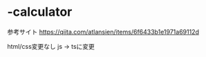 # -calculator

参考サイト
https://qiita.com/atlansien/items/6f6433b1e1971a69112d

html/css変更なし
js -> tsに変更
